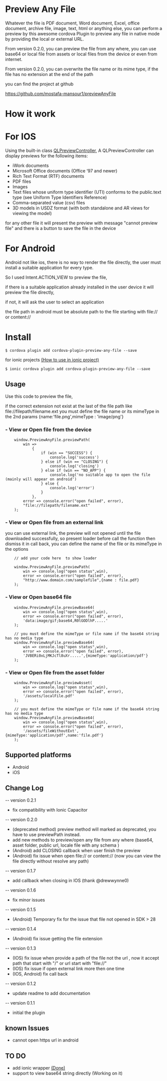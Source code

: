 # Preview Any File

Whatever the file is PDF document, Word document, Excel, office document, archive file, image, text, html or anything else, you can perform a preview by this awesome cordova Plugin to preview any file in native mode by providing the local or external URL.

From version 0.2.0, you can preview the file from any where, you can use base64 or local file from assets or local files from the device or even from internet.

From version 0.2.0, you can overwrite the file name or its mime type, if the file has no extension at the end of the path

you can find the project at github

https://github.com/mostafa-mansour1/previewAnyFile

# How it work

# For IOS

Using the built-in class [QLPreviewController](https://developer.apple.com/documentation/quicklook/qlpreviewcontroller),
A QLPreviewController can display previews for the following items:

- iWork documents
- Microsoft Office documents (Office ‘97 and newer)
- Rich Text Format (RTF) documents
- PDF files
- Images
- Text files whose uniform type identifier (UTI) conforms to the public.text type (see Uniform Type Identifiers Reference)
- Comma-separated value (csv) files
- 3D models in USDZ format (with both standalone and AR views for viewing the model)

for any other file it will present the preview with message "cannot preview file" and there is a button to save the file in the device

# For Android

Android not like ios, there is no way to render the file directly, the user must install a suitable application for every type.

So I used Intent.ACTION_VIEW to preview the file,

if there is a suitable application already installed in the user device it will preview the file directly,

if not, it will ask the user to select an application

the file path in android must be absolute path to the file starting with file:// or content://

# Install

```
$ cordova plugin add cordova-plugin-preview-any-file --save
```

for ionic projects [(How to use in ionic project)](https://ionicframework.com/docs/native/preview-any-file)

```
$ ionic cordova plugin add cordova-plugin-preview-any-file --save
```

## Usage

Use this code to preview the file,

if the correct extension not exist at the last of the file path like
file://filepath/filename.ext
you must define the file name or its mimeType in the 2nd params {name:'file.png',mimeType : 'image/png'}

### - View or Open file from the device

```
    window.PreviewAnyFile.previewPath(
        win =>
            {
                if (win == "SUCCESS") {
                    console.log('success')
                } else if (win == "CLOSING") {
                    console.log('closing')
                } else if (win == "NO_APP") {
                    console.log('no suitable app to open the file (mainly will appear on android')
                } else {
                    console.log('error')
                }
            },
        error => console.error("open failed", error),
        "file://filepath/filename.ext"
    );
```

### - View or Open file from an external link

you can use external link, the preview will not opened until the file downloaded successfully, so present loader before call the function then dismiss it in call back, you can define the name of the file or its mimeType in the options

```
    // add your code here  to show loader

    window.PreviewAnyFile.previewPath(
        win => console.log("open status",win),
        error => console.error("open failed", error),
        "http://www.domain.com/samplefile",{name : file.pdf}
    );

```

### - View or Open base64 file

```
    window.PreviewAnyFile.previewBase64(
        win => console.log("open status",win),
        error => console.error("open failed", error),
        'data:image/gif;base64,R0lGODlhP.....'
    );

    // you must define the mimeType or file name if the base64 string has no media type
    window.PreviewAnyFile.previewBase64(
        win => console.log("open status",win),
        error => console.error("open failed", error),
        'JVBERi0xLjMKJcTl8uXr.....',{mimeType:'application/pdf'}
    );
```

### - View or Open file from the asset folder

```
    window.PreviewAnyFile.previewAsset(
        win => console.log("open status",win),
        error => console.error("open failed", error),
        '/assets/localFile.pdf'
    );

    // you must define the mimeType or file name if the base64 string has no media type
    window.PreviewAnyFile.previewBase64(
        win => console.log("open status",win),
        error => console.error("open failed", error),
        '/assets/fileWithoutExt',{mimeType:'application/pdf',name:'file.pdf'}
    );
```

## Supported platforms

- Android
- iOS

## Change Log

-- version 0.2.1

- fix compatibility with Ionic Capacitor

-- version 0.2.0

- (deprecated method) preview method will marked as deprecated, you have to use previewPath instead.
- add new methods to preview/open any file from any where (base64, asset folder, public url, locale file with any schema )
- (Android) add CLOSING callback when user finish the preview
- (Android) fix issue when open file:// or content:// (now you can view the file directly without resolve any path)

-- version 0.1.7

- add callback when closing in IOS (thank @drewwynne0)

-- version 0.1.6

- fix minor issues

-- version 0.1.5

- (Android) Temporary fix for the issue that file not opened in SDK > 28

-- version 0.1.4

- (Android) fix issue getting the file extension

-- version 0.1.3

- (IOS) fix issue when provide a path of the file not the url , now it accept path that start with "/" or url start with "file://"
- (IOS) fix issue if open external link more then one time
- (IOS, Android) fix call back

-- version 0.1.2

- update readme to add documentation

-- version 0.1.1

- initial the plugin

## known Issues

- cannot open https url in android

## TO DO

- add ionic wrapper [(Done)](https://ionicframework.com/docs/native/preview-any-file)
- support to view base64 string directly (Working on it)
